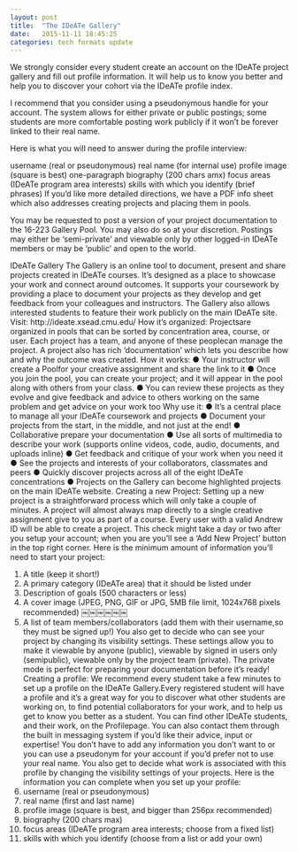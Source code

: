 ```yaml
---
layout: post
title:  "The IDeATe Gallery"
date:   2015-11-11 18:45:25
categories: tech formats update
---
```


We strongly consider every student create an account on the IDeATe project gallery and fill out profile information. It will help us to know you better and help you to discover your cohort via the IDeATe profile index.

I recommend that you consider using a pseudonymous handle for your account. The system allows for either private or public postings; some students are more comfortable posting work publicly if it won’t be forever linked to their real name.

Here is what you will need to answer during the profile interview:

username (real or pseudonymous)
real name (for internal use)
profile image (square is best)
one-paragraph biography (200 chars amx)
focus areas (IDeATe program area interests)
skills with which you identify (brief phrases)
If you’d like more detailed directions, we have a PDF info sheet which also addresses creating projects and placing them in pools.

You may be requested to post a version of your project documentation to the 16-223 Gallery Pool. You may also do so at your discretion. Postings may either be ‘semi-private’ and viewable only by other logged-in IDeATe members or may be ‘public’ and open to the world.




IDeATe Gallery
The Gallery is an online tool to document, present and share projects created in IDeATe courses. It’s designed as a place to showcase your work and connect around outcomes. It supports your coursework by providing a place to document your projects as they develop and get feedback from your colleagues and instructors. The Gallery also allows interested students to feature their work publicly on the main IDeATe site.
Visit: h​ttp://ideate.xsead.cmu.edu/
How it’s organized: P​rojects​are organized in p​ools
that can be sorted by concentration area, course, or
user. Each project has a team, and anyone of these
people​can manage the project. A project also has rich ‘documentation’ which lets you describe how and why the outcome was created.
How it works:
● Your instructor will create a P​ool​for your creative assignment and share the link to it
● Once you join the pool, you can create your project; and it will appear in the pool along with others
from your class.
● You can review these projects as they evolve and give feedback and advice to others working on
the same problem and get advice on your work too
Why use it:
● It’s a central place to manage all your IDeATe coursework and projects
● Document your projects from the start, in the middle, and not just at the end!
● Collaborative prepare your documentation
● Use all sorts of multimedia to describe your work (supports online videos, code, audio, documents,
and uploads inline)
● Get feedback and critique of your work when you need it
● See the projects and interests of your collaborators, classmates and peers
● Quickly discover projects across all of the eight IDeATe concentrations
● Projects on the Gallery can become highlighted projects on the main IDeATe website.
Creating a new Project:
Setting up a new project is a straightforward process which will only take a couple of minutes. A project will almost always map directly to a single creative assignment give to you as part of a course. Every user with a valid Andrew ID will be able to create a project. This check might take a day or two after you setup your account; when you are you’ll see a ‘Add New Project’ button in the top right corner.
Here is the minimum amount of information you’ll need to start your project:
1. A title (keep it short!)
2. A primary category (IDeATe area) that it should be listed under
3. Description of goals (500 characters or less)
4. A cover image (JPEG, PNG, GIF or JPG, 5MB file limit, 1024x768 pixels recommended)
￼￼￼￼￼￼
5. A list of team members/collaborators (add them with their username,so they must be signed up!)
You also get to decide who can see your project by changing its visibility settings. These settings allow you to make it viewable by anyone (public), viewable by signed in users only (semi­public), viewable only by the project team (private). The private mode is perfect for preparing your documentation before it’s ready!
Creating a profile:
We recommend every student take a few minutes to set up a profile on the I​DeATe Gallery.​Every registered student will have a profile and it’s a great way for you to discover what other students are working on, to find potential collaborators for your work, and to help us get to know you better as a student. You can find other IDeATe students, and their work, on the P​rofile​page. You can also contact them through the built in messaging system if you’d like their advice, input or expertise!
You don’t have to add any information you don’t want to or you can use a pseudonym for your account if you’d prefer not to use your real name. You also get to decide what work is associated with this profile by changing the visibility settings of your projects.
Here is the information you can complete when you set up your profile:
1. username (real or pseudonymous)
2. real name (first and last name)
3. profile image (square is best, and bigger than 256px recommended)
4. biography (200 chars max)
5. focus areas (IDeATe program area interests; choose from a fixed list)
6. skills with which you identify (choose from a list or add your own)